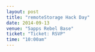 ```yaml
---
layout: post
title: "remoteStorage Hack Day"
date: 2014-09-13
venue: "5apps Rebel Base"
ticket: "Ticket: RSVP"
time: "10:00am"
---
```

